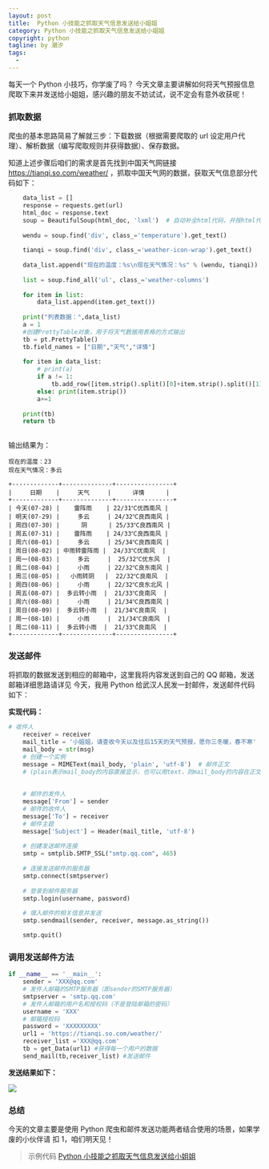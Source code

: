 ```yaml
---
layout: post     
title:  Python 小技能之抓取天气信息发送给小姐姐      
category: Python 小技能之抓取天气信息发送给小姐姐  
copyright: python                           
tagline: by 潮汐       
tags: 
  - 
---
```


每天一个 Python 小技巧，你学废了吗？
今天文章主要讲解如何将天气预报信息爬取下来并发送给小姐姐，感兴趣的朋友不妨试试，说不定会有意外收获呢！

### 抓取数据

爬虫的基本思路简易了解就三步：下载数据（根据需要爬取的 url 设定用户代理）、解析数据（编写爬取规则并获得数据）、保存数据。

知道上述步骤后咱们的需求是首先找到中国天气网链接 https://tianqi.so.com/weather/ ，抓取中国天气网的数据，获取天气信息部分代码如下：

```python
    data_list = []
    response = requests.get(url)
    html_doc = response.text
    soup = BeautifulSoup(html_doc, 'lxml')  # 自动补全html代码，并按html代码格式返回
    
	wendu = soup.find('div', class_='temperature').get_text()
	
    tianqi = soup.find('div', class_='weather-icon-wrap').get_text()
	
    data_list.append("现在的温度：%s\n现在天气情况：%s" % (wendu, tianqi))
	
    list = soup.find_all('ul', class_='weather-columns')
	
    for item in list:
        data_list.append(item.get_text())
		
    print("列表数据：",data_list)
    a = 1
	#创建PrettyTable对象，用于将天气数据用表格的方式输出
    tb = pt.PrettyTable() 
    tb.field_names = ["日期","天气","详情"]
	
    for item in data_list:
        # print(a)
        if a != 1:
            tb.add_row([item.strip().split()[0]+item.strip().split()[1],item.strip().split()[2],item.strip().split()[3]])
        else: print(item.strip())
        a+=1
		
    print(tb)
    return tb
	
```
输出结果为：

```
现在的温度：23
现在天气情况：多云

+-------------+--------------+----------------+
|     日期    |     天气     |      详情      |
+-------------+--------------+----------------+
| 今天(07-28) |    雷阵雨    | 22/31℃优西南风 |
| 明天(07-29) |     多云     | 24/32℃良西南风 |
| 周四(07-30) |      阴      | 25/33℃良西南风 |
| 周五(07-31) |    雷阵雨    | 24/33℃良西南风 |
| 周六(08-01) |     多云     | 25/34℃良西南风 |
| 周日(08-02) | 中雨转雷阵雨 |  24/33℃优南风  |
| 周一(08-03) |     多云     |  25/32℃优东风  |
| 周二(08-04) |     小雨     | 22/32℃良东南风 |
| 周三(08-05) |   小雨转阴   |  22/32℃良南风  |
| 周四(08-06) |     小雨     | 22/32℃良东北风 |
| 周五(08-07) |  多云转小雨  |  21/33℃良南风  |
| 周六(08-08) |     小雨     | 21/34℃良西南风 |
| 周日(08-09) |  多云转小雨  |  21/34℃良南风  |
| 周一(08-10) |     小雨     |  21/34℃良南风  |
| 周二(08-11) |  多云转小雨  |  21/33℃良南风  |
+-------------+--------------+----------------+
```

### 发送邮件

将抓取的数据发送到相应的邮箱中，这里我将内容发送到自己的 QQ 邮箱，发送邮箱详细思路请详见 今天，我用 Python 给武汉人民发一封邮件，发送邮件代码如下：

**实现代码：**

```python
# 收件人
    receiver = receiver
    mail_title = '小姐姐，请查收今天以及往后15天的天气预报，愿你三冬暖，春不寒'
    mail_body = str(msg)
    # 创建一个实例
    message = MIMEText(mail_body, 'plain', 'utf-8')  # 邮件正文 
	# (plain表示mail_body的内容直接显示，也可以用text，则mail_body的内容在正文中以文本的形式显示，需要下载）
	
    
    # 邮件的发件人
	message['From'] = sender 
    # 邮件的收件人
	message['To'] = receiver  
	# 邮件主题
    message['Subject'] = Header(mail_title, 'utf-8')  
	
	# 创建发送邮件连接
    smtp = smtplib.SMTP_SSL("smtp.qq.com", 465)  
	
	# 连接发送邮件的服务器
    smtp.connect(smtpserver)  
	
	# 登录到邮件服务器
    smtp.login(username, password)  
	
	# 填入邮件的相关信息并发送
    smtp.sendmail(sender, receiver, message.as_string())  

    smtp.quit()
```


### 调用发送邮件方法


```python
if __name__ == '__main__':
    sender = 'XXX@qq.com'
    # 发件人邮箱的SMTP服务器（即sender的SMTP服务器）
    smtpserver = 'smtp.qq.com'
    # 发件人邮箱的用户名和授权码（不是登陆邮箱的密码）
    username = 'XXX'
    # 邮箱授权码
    password = 'XXXXXXXXX'
    url1 = 'https://tianqi.so.com/weather/'
    receiver_list ='XXX@qq.com'
    tb = get_Data(url1) #获得每一个用户的数据
    send_mail(tb,receiver_list) #发送邮件
```

**发送结果如下：**

![](https://imgkr.cn-bj.ufileos.com/37ff25e3-e983-4e3f-99c7-c02ce330ea4a.png)

 
### 总结

今天的文章主要是使用 Python 爬虫和邮件发送功能两者结合使用的场景，如果学废的小伙伴请 扣 1，咱们明天见！


> 示例代码 [Python 小技能之抓取天气信息发送给小姐姐 ](https://github.com/JustDoPython/python-examples/tree/master/chaoxi/send_weather)